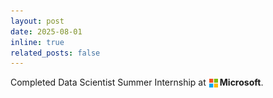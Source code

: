 ```yaml
---
layout: post
date: 2025-08-01
inline: true
related_posts: false
---
```


Completed Data Scientist Summer Internship at<img src="/assets/img/microsoft-logo.svg" alt="Microsoft" style="height: 20px; width: 20px; vertical-align: text-top; margin-left: 2px; margin-right: 0px;"/>**Microsoft**.
